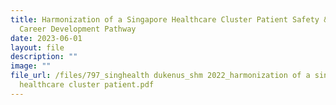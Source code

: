 ```yaml
---
title: Harmonization of a Singapore Healthcare Cluster Patient Safety & Quality
  Career Development Pathway
date: 2023-06-01
layout: file
description: ""
image: ""
file_url: /files/797_singhealth dukenus_shm 2022_harmonization of a singapore
  healthcare cluster patient.pdf
---
```

